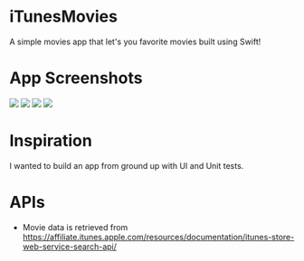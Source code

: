 # iTunesMovies

A simple movies app that let's you favorite movies built using Swift!

# App Screenshots

![](https://raw.githubusercontent.com/basilanathan/iTunesMovies/master/screenshots/Search.png)
![](https://raw.githubusercontent.com/basilanathan/iTunesMovies/master/screenshots/Detail.png)
![](https://raw.githubusercontent.com/basilanathan/iTunesMovies/master/screenshots/Favorites.png)
![](https://raw.githubusercontent.com/basilanathan/iTunesMovies/master/screenshots/Search:Favorite.png)

# Inspiration

I wanted to build an app from ground up with UI and Unit tests.

# APIs

* Movie data is retrieved from https://affiliate.itunes.apple.com/resources/documentation/itunes-store-web-service-search-api/
